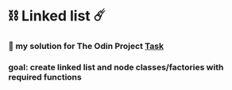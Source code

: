# ⛓️ Linked list :comet:

### :troll: my solution for The Odin Project [Task](https://www.theodinproject.com/lessons/javascript-linked-lists)
### goal: create linked list and node classes/factories with required functions 
